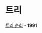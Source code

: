 # 트리
[트리 순회](https://github.com/wayandway/algorithms-cpp/blob/master/BOJ/Tree/1991.cpp) - **1991** <br>